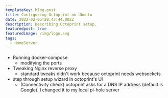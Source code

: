 ```yaml
---
templateKey: blog-post
title: Configuring Octoprint on Ubuntu
date: 2022-02-05T20:43:44.002Z
description: Describing Octoprint setup.
featuredpost: true
featuredimage: /img/logo.svg
tags:
  - HomeServer
---
```

- Running docker-compose
    - modifying the ports
- Tweaking Nginx reverse proxy
    - standard tweaks didn't work because octoprint needs websockets
- step through setup wizard in octoprint's UI
    - (Connectivity check) octoprint asks for a DNS IP address (default is Google). I changed it to my local pi-hole server
